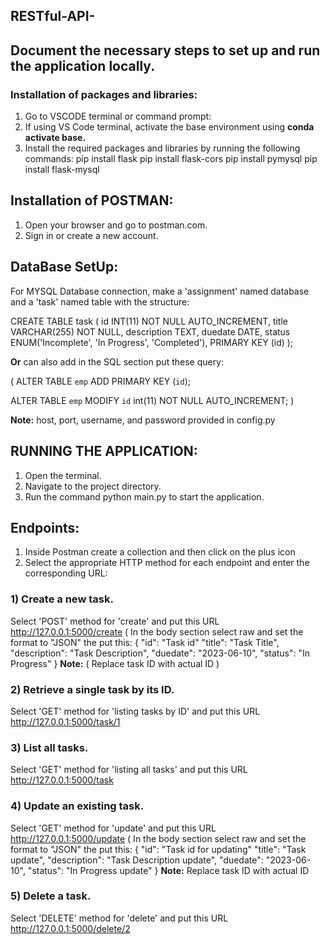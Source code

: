 ## RESTful-API-

## Document the necessary steps to set up and run the application locally.

### Installation of packages and libraries:

1) Go to VSCODE terminal or command prompt:
2) If using VS Code terminal, activate the base environment using **conda activate base.**
3) Install the required packages and libraries by running the following commands:
pip install flask
pip install flask-cors
pip install pymysql
pip install flask-mysql

## Installation of POSTMAN:
1) Open your browser and go to postman.com.
2) Sign in or create a new account.

## DataBase SetUp:
For MYSQL Database connection, make a 'assignment' named database and a 'task' named table with the structure:

CREATE TABLE task (
  id INT(11) NOT NULL AUTO_INCREMENT,
  title VARCHAR(255) NOT NULL,
  description TEXT,
  duedate DATE,
  status ENUM('Incomplete', 'In Progress', 'Completed'),
  PRIMARY KEY (id)
);


**Or** can also add in the SQL section put these query:

( ALTER TABLE `emp`
  ADD PRIMARY KEY (`id`);
  
ALTER TABLE `emp`
 MODIFY `id` int(11) NOT NULL AUTO_INCREMENT; )
 
 **Note:** host, port, username, and password provided in config.py
 
 ## RUNNING THE APPLICATION:
1) Open the terminal.
2) Navigate to the project directory.
3) Run the command python main.py to start the application.
 
## Endpoints:
1) Inside Postman create a collection and then click on the plus icon
2) Select the appropriate HTTP method for each endpoint and enter the corresponding URL:
### 1) Create a new task.
Select 'POST' method for 'create' and put this URL http://127.0.0.1:5000/create
( In the body section select raw and set the format to "JSON" the put this:
{
  "id": "Task id"
  "title": "Task Title",
  "description": "Task Description",
  "duedate": "2023-06-10",
  "status": "In Progress"
}
**Note:** ( Replace task ID with actual ID )
### 2) Retrieve a single task by its ID.
Select 'GET' method for 'listing tasks by ID' and put this URL http://127.0.0.1:5000/task/1

### 3) List all tasks.
Select 'GET' method for 'listing all tasks' and put this URL http://127.0.0.1:5000/task

### 4) Update an existing task.
Select 'GET' method for 'update' and put this URL http://127.0.0.1:5000/update
( In the body section select raw and set the format to "JSON" the put this:
{
  "id": "Task id for updating"
  "title": "Task update",
  "description": "Task Description update",
  "duedate": "2023-06-10",
  "status": "In Progress update"
}
**Note:** Replace task ID with actual ID 

### 5) Delete a task.
Select 'DELETE' method for 'delete' and put this URL http://127.0.0.1:5000/delete/2









